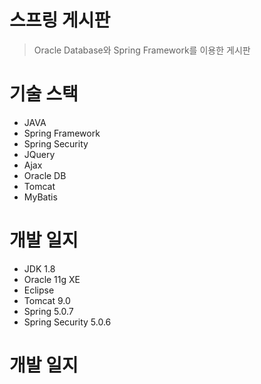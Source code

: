 # 스프링 게시판
> Oracle Database와 Spring Framework를 이용한 게시판

# 기술 스택
- JAVA
- Spring Framework
- Spring Security
- JQuery
- Ajax
- Oracle DB
- Tomcat
- MyBatis

# 개발 일지
- JDK 1.8
- Oracle 11g XE
- Eclipse
- Tomcat 9.0
- Spring 5.0.7
- Spring Security 5.0.6

# 개발 일지
